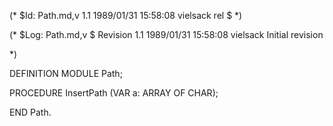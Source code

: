 (* $Id: Path.md,v 1.1 1989/01/31 15:58:08 vielsack rel $ *)

(* $Log: Path.md,v $
Revision 1.1  1989/01/31  15:58:08  vielsack
Initial revision

 *)

DEFINITION MODULE Path;

PROCEDURE InsertPath (VAR a: ARRAY OF CHAR);

END Path.
